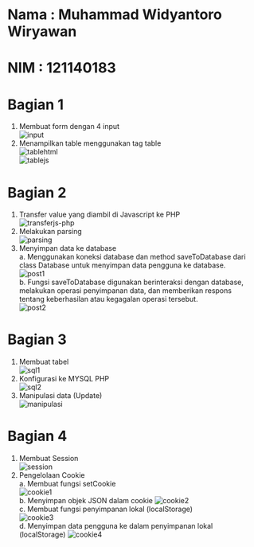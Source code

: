 # Nama : Muhammad Widyantoro Wiryawan
# NIM : 121140183

# Bagian 1
1. Membuat form dengan 4 input <br>
![input](https://github.com/m-widyantoro-w-121140183/uas_pemweb/assets/153991554/c75f9510-d9ec-442a-a2db-3382a5772a0a) <br>
2. Menampilkan table menggunakan tag table <br>
![tablehtml](https://github.com/m-widyantoro-w-121140183/uas_pemweb/assets/153991554/6ccde502-a69a-4322-b88f-5cc1b8e85bd2) <br>
![tablejs](https://github.com/m-widyantoro-w-121140183/uas_pemweb/assets/153991554/aca79065-5d06-45c1-9d0c-a9fdd43a9f5c)<br>

# Bagian 2
1. Transfer value yang diambil di Javascript ke PHP <br>
![transferjs-php](https://github.com/m-widyantoro-w-121140183/uas_pemweb/assets/153991554/d23961f6-b19d-4419-ba0d-fe25a955cf8b) <br>
2. Melakukan parsing <br>
![parsing](https://github.com/m-widyantoro-w-121140183/uas_pemweb/assets/153991554/3b4a8c72-fc0f-4dd6-a7f8-bfcf126b5ec7) <br>
3. Menyimpan data ke database <br>
a. Menggunakan koneksi database dan method saveToDatabase dari class Database untuk menyimpan data pengguna ke database. <br>
![post1](https://github.com/m-widyantoro-w-121140183/uas_pemweb/assets/153991554/fbe15742-9c33-415a-a700-21ccaa1edbd6) <br>
b. Fungsi saveToDatabase digunakan berinteraksi dengan database, melakukan operasi penyimpanan data, dan memberikan respons tentang keberhasilan atau kegagalan operasi tersebut. <br>
![post2](https://github.com/m-widyantoro-w-121140183/uas_pemweb/assets/153991554/6155a8ea-081b-4900-b648-5dae8a0980d7) <br>


# Bagian 3
1. Membuat tabel <br>
![sql1](https://github.com/m-widyantoro-w-121140183/uas_pemweb/assets/153991554/dadd049f-73e0-401c-bd31-c338c1687185) <br>
2. Konfigurasi ke MYSQL PHP <br>
![sql2](https://github.com/m-widyantoro-w-121140183/uas_pemweb/assets/153991554/701e0e5a-d5e0-456a-baac-152f918724ce) <br>
3. Manipulasi data (Update) <br>
![manipulasi](https://github.com/m-widyantoro-w-121140183/uas_pemweb/assets/153991554/84c4e278-ce76-4650-81ba-b0891bf97f15) <br>


# Bagian 4
1. Membuat Session <br>
![session](https://github.com/m-widyantoro-w-121140183/uas_pemweb/assets/153991554/6a9f2268-fce6-453e-b51a-c465274aa9f1) <br>
2. Pengelolaan Cookie <br>
a. Membuat fungsi setCookie <br>
![cookie1](https://github.com/m-widyantoro-w-121140183/uas_pemweb/assets/153991554/69e61e98-8e78-47f3-a7eb-70da8d9d9edc) <br>
b. Menyimpan objek JSON dalam cookie
![cookie2](https://github.com/m-widyantoro-w-121140183/uas_pemweb/assets/153991554/c2ccf981-14cf-4dbb-9dc3-c41d455d4cd8) <br>
c. Membuat fungsi penyimpanan lokal (localStorage) <br>
![cookie3](https://github.com/m-widyantoro-w-121140183/uas_pemweb/assets/153991554/92e9ceb5-9262-4b95-a357-ee6176ca5940) <br>
d. Menyimpan data pengguna ke dalam penyimpanan lokal (localStorage) 
![cookie4](https://github.com/m-widyantoro-w-121140183/uas_pemweb/assets/153991554/46610867-c6a9-46b7-8825-592eaa1d11cb)


